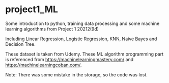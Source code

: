 # project1_ML
Some introduction to python, training data processing and some machine learning algorithms from Project 1 20212(9đ)  

Including Linear Regression, Logistic Regression, KNN, Naive Bayes and Decision Tree.

These dataset is taken from Udemy.
These ML algorithm programming part is referenced from https://machinelearningmastery.com/ and https://machinelearningcoban.com/.

Note: There was some mistake in the storage, so the code was lost. 
